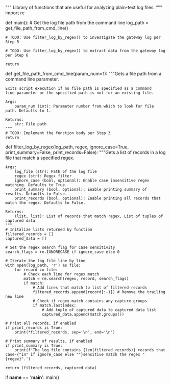 """
Library of functions that are useful for analyzing plain-text log files.
"""
import re

def main():
    # Get the log file path from the command line
    log_path = get_file_path_from_cmd_line()

    # TODO: Use filter_log_by_regex() to investigate the gateway log per Step 5

    # TODO: Use filter_log_by_regex() to extract data from the gateway log per Step 6

    return

def get_file_path_from_cmd_line(param_num=1):
    """Gets a file path from a command line parameter.

    Exits script execution if no file path is specified as a command 
    line parameter or the specified path is not for an existing file.

    Args:
        param_num (int): Parameter number from which to look for file path. Defaults to 1.

    Returns:
        str: File path
    """
    # TODO: Implement the function body per Step 3
    return

def filter_log_by_regex(log_path, regex, ignore_case=True, print_summary=False, print_records=False):
    """Gets a list of records in a log file that match a specified regex.

    Args:
        log_file (str): Path of the log file
        regex (str): Regex filter
        ignore_case (bool, optional): Enable case insensitive regex matching. Defaults to True.
        print_summary (bool, optional): Enable printing summary of results. Defaults to False.
        print_records (bool, optional): Enable printing all records that match the regex. Defaults to False.

    Returns:
        (list, list): List of records that match regex, List of tuples of captured data
    """
    # Initalize lists returned by function
    filtered_records = []
    captured_data = []

    # Set the regex search flag for case sensitivity
    search_flags = re.IGNORECASE if ignore_case else 0

    # Iterate the log file line by line
    with open(log_path, 'r') as file:
        for record in file:
            # Check each line for regex match
            match = re.search(regex, record, search_flags)
            if match:
                # Add lines that match to list of filtered records
                filtered_records.append(record[:-1]) # Remove the trailing new line
                # Check if regex match contains any capture groups
                if match.lastindex:
                    # Add tuple of captured data to captured data list
                    captured_data.append(match.groups())

    # Print all records, if enabled
    if print_records is True:
        print(*filtered_records, sep='\n', end='\n')

    # Print summary of results, if enabled
    if print_summary is True:
        print(f'The log file contains {len(filtered_records)} records that case-{"in" if ignore_case else ""}sensitive match the regex "{regex}".')

    return (filtered_records, captured_data)

if __name__ == '__main__':
    main()        
